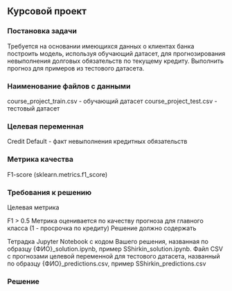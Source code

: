 ## Курсовой проект
### Постановка задачи

Требуется на основании имеющихся данных о клиентах банка построить модель, используя обучающий датасет, для прогнозирования невыполнения долговых обязательств по текущему кредиту. Выполнить прогноз для примеров из тестового датасета.

### Наименование файлов с данными

course_project_train.csv - обучающий датасет
course_project_test.csv - тестовый датасет

### Целевая переменная

Credit Default - факт невыполнения кредитных обязательств

### Метрика качества

F1-score (sklearn.metrics.f1_score)

### Требования к решению

Целевая метрика

F1 > 0.5
Метрика оценивается по качеству прогноза для главного класса (1 - просрочка по кредиту)
Решение должно содержать

Тетрадка Jupyter Notebook с кодом Вашего решения, названная по образцу {ФИО}_solution.ipynb, пример SShirkin_solution.ipynb.
Файл CSV с прогнозами целевой переменной для тестового датасета, названный по образцу {ФИО}_predictions.csv, пример SShirkin_predictions.csv

### Решение


